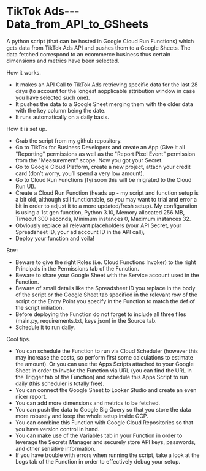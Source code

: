 # TikTok Ads---Data_from_API_to_GSheets
A python script (that can be hosted in Google Cloud Run Functions) which gets data from TikTok Ads API and pushes them to a Google Sheets. 
The data fetched correspond to an ecommerce business thus certain dimensions and metrics have been selected.

How it works.
- It makes an API Call to TikTok Ads retrieving specific data for the last 28 days (to account for the longest aopplicable attribution window in case you have selected such one).
- It pushes the data to a Google Sheet merging them with the older data with the key column being the date.
- It runs automatically on a daily basis.

How it is set up.
- Grab the script from my github repository.
- Go to TikTok for Business Developers and create an App (Give it all "Reporting" permissions as well as the "Report Pixel Event" permission from the "Measurement" scope. Now you got your Secret. 
- Go to Google Cloud Platform, create a new project, attach your credit card (don’t worry, you’ll spend a very low amount).
- Go to Cloud Run Functions (fyi soon this will be migrated to the Cloud Run UI).
- Create a Cloud Run Function (heads up - my script and function setup is a bit old, although still functionable, so you may want to trial and error a bit in order to adjust it to a more updated/fresh setup). My configuration is using a 1st gen function, Python 3.10, Memory allocated 256 MB, Timeout 300 seconds, Minimum instances 0, Maximum instances 32.
- Obviously replace all relevant placeholders (your API Secret, your Spreadsheet ID, your ad account ID in the API call),
- Deploy your function and voila!

Btw:
- Beware to give the right Roles (i.e. Cloud Functions Invoker) to the right Principals in the Permissions tab of the Function.
- Beware to share your Google Sheet with the Service account used in the Function.
- Beware of small details like the Spreadsheet ID you replace in the body of the script or the Google Sheet tab specified in the relevant row of the script or the Entry Point you specify in the Function to match the def of the script initiation.
- Before deploying the Function do not forget to include all three files (main.py, requirements.txt, keys.json) in the Source tab.
- Schedule it to run daily.

Cool tips.
- You can schedule the Function to run via Cloud Scheduler (however this may increase the costs, so perform first some calculations to estimate the amount). Or you can use the Apps Scripts attached to your Google Sheet in order to invoke the Function via URL (you can find the URL in the Trigger tab of the Function) and schedule this Apps Script to run daily (this scheduler is totally free).
- You can connect the Google Sheet to Looker Studio and create an even nicer report.
- You can add more dimensions and metrics to be fetched.
- You can push the data to Google Big Query so that you store the data more robustly and keep the whole setup inside GCP.
- You can combine this Function with Google Cloud Repositories so that you have version control in hand.
- You can make use of the Variables tab in your Function in order to leverage the Secrets Manager and securely store API keys, passwords, and other sensitive information.  
- If you have trouble with errors when running the script, take a look at the Logs tab of the Function in order to effectively debug your setup.
